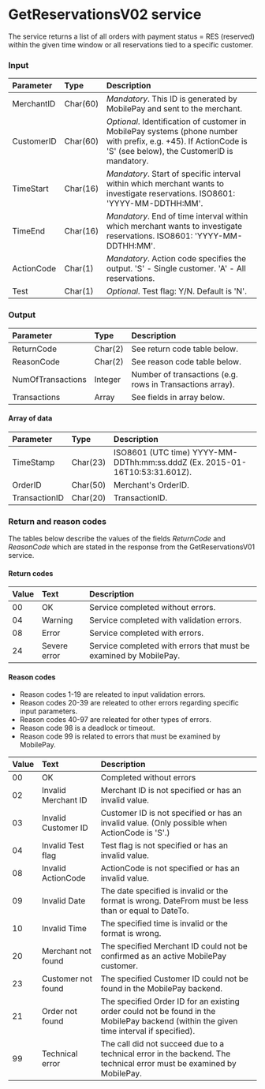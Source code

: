 # GetReservationsV02 service #
The service returns a list of all orders with payment status = RES (reserved) within the given time window or all reservations tied to a specific customer.

### Input ###
|Parameter|Type|Description|
|:--------|:---|:----------|
|MerchantID|Char(60)|_Mandatory_. This ID is generated by MobilePay and sent to the merchant.|
|CustomerID|Char(60)|_Optional_. Identification of customer in MobilePay systems (phone number with prefix, e.g. +45). If ActionCode is 'S' (see below), the CustomerID is mandatory.|
|TimeStart|Char(16)|_Mandatory_. Start of specific interval within which merchant wants to investigate reservations. ISO8601: 'YYYY-MM-DDTHH:MM'.|
|TimeEnd|Char(16)|_Mandatory_. End of time interval within which merchant wants to investigate reservations. ISO8601: 'YYYY-MM-DDTHH:MM'.|
|ActionCode|Char(1)|_Mandatory_. Action code specifies the output. 'S' - Single customer. 'A' - All reservations.|
|Test|Char(1)|_Optional_. Test flag: Y/N. Default is 'N'.|

### Output ###
|Parameter|Type|Description|
|:--------|:---|:----------|
|ReturnCode|Char(2)|See return code table below.|
|ReasonCode|Char(2)|See reason code table below.|
|NumOfTransactions|Integer|Number of transactions (e.g. rows in Transactions array).|
|Transactions|Array|See fields in array below.|

#### Array of data ####
|Parameter|Type|Description|
|:--------|:---|:----------|
|TimeStamp|Char(23)|ISO8601 (UTC time) YYYY-MM-DDThh:mm:ss.dddZ (Ex. 2015-01-16T10:53:31.601Z).|
|OrderID|Char(50)|Merchant's OrderID.|
|TransactionID|Char(20)|TransactionID.|

### Return and reason codes ###
The tables below describe the values of the fields *ReturnCode* and *ReasonCode* which are stated in the response from the GetReservationsV01 service.

#### Return codes ####
|Value|Text|Description|
|:----|:---|:----------|
|00|OK|Service completed without errors.|
|04|Warning|Service completed with validation errors.|
|08|Error|Service completed with errors.|
|24|Severe error|Service completed with errors that must be examined by MobilePay.|

#### Reason codes ####
- Reason codes 1-19 are releated to input validation errors.
- Reason codes 20-39 are releated to other errors regarding specific input parameters.
- Reason codes 40-97 are releated for other types of errors.
- Reason code 98 is a deadlock or timeout.
- Reason code 99 is related to errors that must be examined by MobilePay.

|Value|Text|Description|
|:----|:---|:----------|
|00|OK|Completed without errors|
|02|Invalid Merchant ID|Merchant ID is not specified or has an invalid value.|
|03|Invalid Customer ID|Customer ID is not specified or has an invalid value. (Only possible when ActionCode is 'S'.)|
|04|Invalid Test flag |Test flag is not specified or has an invalid value.|
|08|Invalid ActionCode|ActionCode is not specified or has an invalid value.|
|09|Invalid Date|The date specified is invalid or the format is wrong. DateFrom must be less than or equal to DateTo.|
|10|Invalid Time|The specified time is invalid or the format is wrong.|
|20|Merchant not found|The specified Merchant ID could not be confirmed as an active MobilePay customer.|
|23|Customer not found|The specified Customer ID could not be found in the MobilePay backend.|
|21|Order not found|The specified Order ID for an existing order could not be found in the MobilePay backend (within the given time interval if specified).|
|99|Technical error|The call did not succeed due to a technical error in the backend. The technical error must be examined by MobilePay.|
